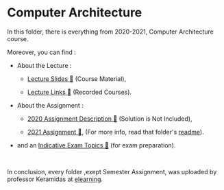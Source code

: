 # Computer Architecture

In this folder, there is everything from 2020-2021, Computer Architecture course.
<br />

Moreover, you can find :
* About the Lecture :
    * [Lecture Slides 📂](https://github.com/tsingi-chris/CSD-Auth/tree/main/3rd%20Semester/Computer%20Architecture/Lecture%20Slides%202021-2022) (Course Material),

    * [Lecture Links 📂](https://github.com/tsingi-chris/CSD-Auth/blob/main/3rd%20Semester/Computer%20Architecture/Lectures%20Links%202020-2021/CA_Recordered_Lectures_2020_FINALE.pdf) (Recorded Courses).

* About the Assignment :
    * [2020 Assignment Description 📂](https://github.com/tsingi-chris/CSD-Auth/blob/main/3rd%20Semester/Computer%20Architecture/2020%20Assignment%20Description/CA_AUTH_Project_2020_new_Keramidas.pdf) (Solution is Not Included),
    
    * [2021 Assignment 📂](https://github.com/tsingi-chris/CSD-Auth/tree/main/3rd%20Semester/Computer%20Architecture/2021%20Assignment), (For more info, read that folder's [readme](https://github.com/tsingi-chris/CSD-Auth/tree/main/3rd%20Semester/Computer%20Architecture/2021%20Assignment)).

* and an [Indicative Exam Topics 📂](https://github.com/tsingi-chris/CSD-Auth/blob/main/3rd%20Semester/Computer%20Architecture/Indicative%20Exam%20Topics/Themata.AUTH_CA_SEPT_2021.pdf) (for exam preparation).

<br />

In conclusion, every folder ,exept Semester Assignment, was uploaded by professor Keramidas at [elearning](https://elearning.auth.gr/course/view.php?id=8100).
